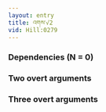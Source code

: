 ```yaml
---
layout: entry
title: འགས་√2
vid: Hill:0279
---
```

### Dependencies (N = 0)


### Two overt arguments


### Three overt arguments
